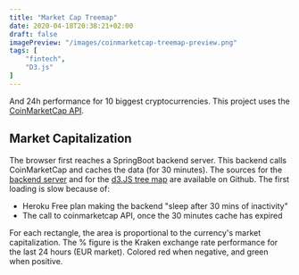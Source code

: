```yaml
---
title: "Market Cap Treemap"
date: 2020-04-18T20:38:21+02:00
draft: false
imagePreview: "/images/coinmarketcap-treemap-preview.png"
tags: [
    "fintech",
    "D3.js"
]
---
```


And 24h performance for 10 biggest cryptocurrencies. This project uses the [CoinMarketCap API](https://coinmarketcap.com/api/). 

<!--more-->

## Market Capitalization

The browser first reaches a SpringBoot backend server. This backend calls CoinMarketCap and caches the data (for 30 minutes). The sources for the [backend server](https://github.com/avergnaud/coinmarketcap-px) and for the [d3.JS tree map](https://github.com/avergnaud/blog/blob/master/content/script/coinmarketcap-treemap.js) are available on Github.
The first loading is slow because of:
* Heroku Free plan making the backend "sleep after 30 mins of inactivity"
* The call to coinmarketcap API, once the 30 minutes cache has expired
<div class="first-post-visualisation">
    <div class="lds-container">
        <div class="lds-ring"><div></div><div></div><div></div><div></div></div>
    </div>
</div>
<script src = "/script/coinmarketcap-treemap.js"></script> 

For each rectangle, the area is proportional to the currency's market capitalization. The % figure is the Kraken exchange rate performance for the last 24 hours (EUR market). Colored red when negative, and green when positive.